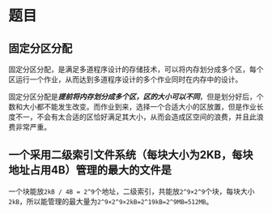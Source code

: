 # 题目

## 固定分区分配

固定分区分配，是满足多道程序设计的存储技术，可以将内存划分成多个区，每个区运行一个作业，从而达到多道程序设计的多个作业同时在内存中的设计。

固定分区分配是***提前将内存划分成多个区，区的大小可以不同***，但是划分好后，个数和大小都不能发生改变。而作业到来，选择一个合适大小的区放置，但是作业长度不一，不会有太合适的区恰好满足其大小，从而会造成区空间的浪费，并且此浪费非常严重。

## 一个采用二级索引文件系统（每块大小为2KB，每块地址占用4B）管理的最大的文件是

一个块能放`2kB / 4B = 2^9`个地址，二级索引，共能放`2^9×2^9`个块，每块大小`2kB`，所以能管理的最大量为`2^9×2^9×2kB=2^19kB=2^9MB=512MB`。

